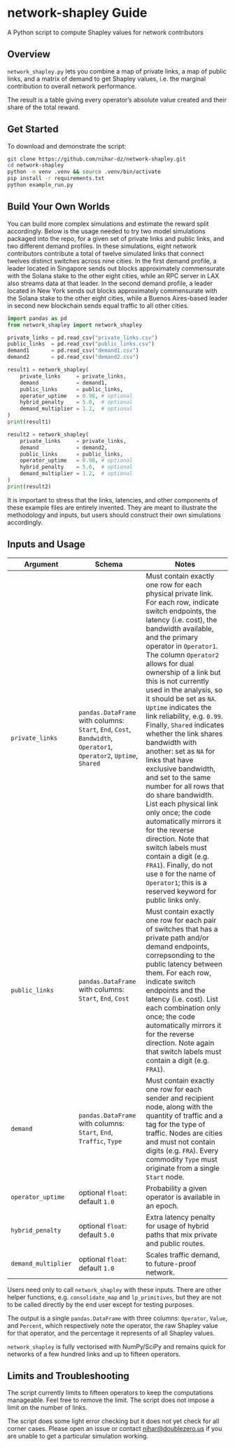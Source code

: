 # network-shapley Guide
A Python script to compute Shapley values for network contributors

## Overview
```network_shapley.py``` lets you combine a map of private links, a map of public links, and a matrix of demand to get Shapley values, i.e. the marginal contribution to overall network performance.

The result is a table giving every operator’s absolute value created and their share of the total reward.

## Get Started
To download and demonstrate the script:
```bash
git clone https://github.com/nihar-dz/network-shapley.git
cd network-shapley
python -m venv .venv && source .venv/bin/activate
pip install -r requirements.txt
python example_run.py
```

## Build Your Own Worlds
You can build more complex simulations and estimate the reward split accordingly. Below is the usage needed to try two model simulations packaged into the repo, for a given set of private links and public links, and two different demand profiles. In these simulations, eight network contributors contribute a total of twelve simulated links that connect twelves distinct switches across nine cities. In the first demand profile, a leader located in Singapore sends out blocks approximately commensurate with the Solana stake to the other eight cities, while an RPC server in LAX also streams data at that leader. In the second demand profile, a leader located in New York sends out blocks approximately commensurate with the Solana stake to the other eight cities, while a Buenos Aires-based leader in second new blockchain sends equal traffic to all other cities.

```python
import pandas as pd
from network_shapley import network_shapley

private_links = pd.read_csv("private_links.csv")
public_links  = pd.read_csv("public_links.csv")
demand1       = pd.read_csv("demand1.csv")
demand2       = pd.read_csv("demand2.csv")

result1 = network_shapley(
    private_links     = private_links,
    demand            = demand1,
    public_links      = public_links,
    operator_uptime   = 0.98, # optional
    hybrid_penalty    = 5.0,  # optional
    demand_multiplier = 1.2,  # optional
)
print(result1)

result2 = network_shapley(
    private_links     = private_links,
    demand            = demand2,
    public_links      = public_links,
    operator_uptime   = 0.98, # optional
    hybrid_penalty    = 5.0,  # optional
    demand_multiplier = 1.2,  # optional
)
print(result2)
```

It is important to stress that the links, latencies, and other components of these example files are entirely invented. They are meant to illustrate the methodology and inputs, but users should construct their own simulations accordingly.

## Inputs and Usage

| Argument | Schema | Notes |
| ----------- | ----------- | ----------- |
| ```private_links``` | ```pandas.DataFrame``` with columns: ```Start```, ```End```, ```Cost```, ```Bandwidth```, ```Operator1```, ```Operator2```, ```Uptime```, ```Shared``` | Must contain exactly one row for each physical private link. For each row, indicate switch endpoints, the latency (i.e. cost), the bandwidth available, and the primary operator in ```Operator1```. The column ```Operator2``` allows for dual ownership of a link but this is not currently used in the analysis, so it should be set as ```NA```. ```Uptime``` indicates the link reliability, e.g. ```0.99```. Finally, ```Shared``` indicates whether the link shares bandwidth with another: set as ```NA``` for links that have exclusive bandwidth, and set to the same number for all rows that do share bandwidth. List each physical link only once; the code automatically mirrors it for the reverse direction. Note that switch labels must contain a digit (e.g. ```FRA1```).  Finally, do not use ```0``` for the name of ```Operator1```; this is a reserved keyword for public links only. |
| ```public_links``` | ```pandas.DataFrame``` with columns: ```Start```, ```End```, ```Cost``` | Must contain exactly one row for each pair of switches that has a private path and/or demand endpoints, correpsonding to the public latency between them. For each row, indicate switch endpoints and the latency (i.e. cost). List each combination only once; the code automatically mirrors it for the reverse direction. Note again that switch labels must contain a digit (e.g. ```FRA1```). |
| ```demand``` | ```pandas.DataFrame``` with columns: ```Start```, ```End```, ```Traffic```, ```Type``` | Must contain exactly one row for each sender and recipient node, along with the quantity of traffic and a tag for the type of traffic. Nodes are cities and must not contain digits (e.g. ```FRA```). Every commodity ```Type``` must originate from a single ```Start``` node. |
| ```operator_uptime``` | optional ```float```: default ```1.0``` | Probability a given operator is available in an epoch. |
| ```hybrid_penalty``` | optional ```float```: default ```5.0``` | Extra latency penalty for usage of hybrid paths that mix private and public routes. |
| ```demand_multiplier``` | optional ```float```: default ```1.0``` | Scales traffic demand, to future-proof network. |

Users need only to call ```network_shapley``` with these inputs. There are other helper functions, e.g. ```consolidate_map``` and ```lp_primitives```, but they are not to be called directly by the end user except for testing purposes.

The output is a single ```pandas.DataFrame``` with three columns: ```Operator```, ```Value```, and ```Percent```, which respectively note the operator, the raw Shapley value for that operator, and the percentage it represents of all Shapley values.

```network_shapley``` is fully vectorised with NumPy/SciPy and remains quick for networks of a few hundred links and up to fifteen operators.

## Limits and Troubleshooting
The script currently limits to fifteen operators to keep the computations manageable. Feel free to remove the limit. The script does not impose a limit on the number of links.

The script does some light error checking but it does not yet check for all corner cases. Please open an issue or contact nihar@doublezero.us if you are unable to get a particular simulation working.
